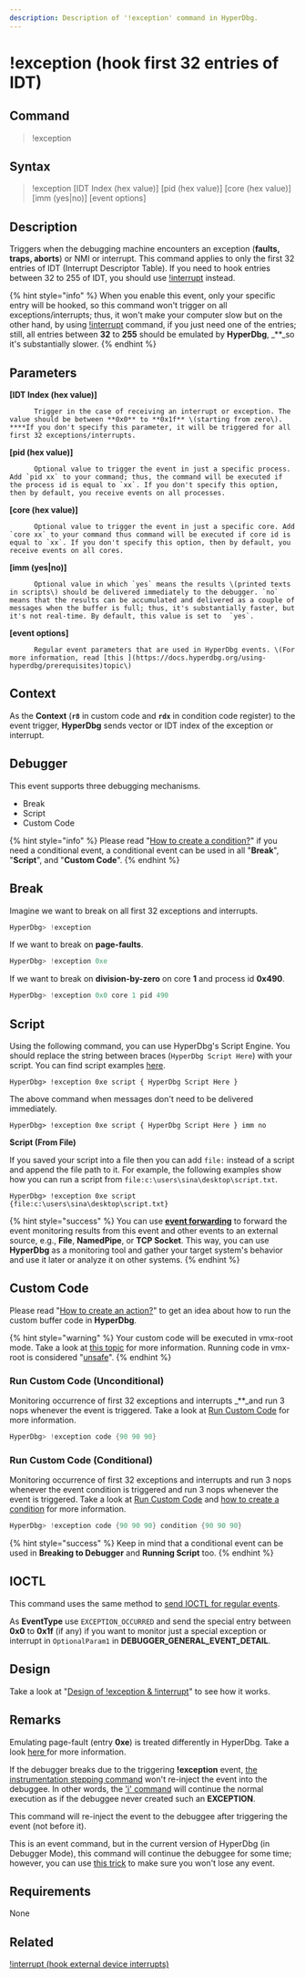 ```yaml
---
description: Description of '!exception' command in HyperDbg.
---
```


# !exception \(hook first 32 entries of IDT\)

## Command

> !exception

## Syntax

> !exception \[IDT Index \(hex value\)\] \[pid \(hex value\)\] \[core \(hex value\)\] \[imm \(yes\|no\)\] \[event options\]

## Description

Triggers when the debugging machine encounters an exception \(**faults, traps, aborts**\) or NMI or interrupt. This command applies to only the first 32 entries of IDT \(Interrupt Descriptor Table\). If you need to hook entries between 32 to 255 of IDT, you should use [!interrupt](https://docs.hyperdbg.org/commands/extension-commands/interrupt) instead.

{% hint style="info" %}
When you enable this event, only your specific entry will be hooked, so this command won't trigger on all exceptions/interrupts; thus, it won't make your computer slow but on the other hand, by using [!interrupt](https://docs.hyperdbg.org/commands/extension-commands/interrupt) command, if you just need one of the entries; still, all entries between **32** to **255** should be emulated by **HyperDbg**, _\*\*_so it's substantially slower.
{% endhint %}

## Parameters

**\[IDT Index \(hex value\)\]**

```text
      Trigger in the case of receiving an interrupt or exception. The value should be between **0x0** to **0x1f** \(starting from zero\). ****If you don't specify this parameter, it will be triggered for all first 32 exceptions/interrupts.
```

**\[pid \(hex value\)\]**

```text
      Optional value to trigger the event in just a specific process. Add `pid xx` to your command; thus, the command will be executed if the process id is equal to `xx`. If you don't specify this option, then by default, you receive events on all processes.
```

**\[core \(hex value\)\]**

```text
      Optional value to trigger the event in just a specific core. Add `core xx` to your command thus command will be executed if core id is equal to `xx`. If you don't specify this option, then by default, you receive events on all cores.
```

**\[imm \(yes\|no\)\]**

```text
      Optional value in which `yes` means the results \(printed texts in scripts\) should be delivered immediately to the debugger. `no` means that the results can be accumulated and delivered as a couple of messages when the buffer is full; thus, it's substantially faster, but it's not real-time. By default, this value is set to  `yes`.
```

**\[event options\]**

```text
      Regular event parameters that are used in HyperDbg events. \(For more information, read [this ](https://docs.hyperdbg.org/using-hyperdbg/prerequisites)topic\)
```

## Context

As the **Context** \(**`r8`** in custom code and **`rdx`** in condition code register\) to the event trigger, **HyperDbg** sends vector or IDT index of the exception or interrupt.

## Debugger

This event supports three debugging mechanisms.

* Break
* Script
* Custom Code

{% hint style="info" %}
Please read "[How to create a condition?](https://docs.hyperdbg.org/using-hyperdbg/prerequisites/how-to-create-a-condition)" if you need a conditional event, a conditional event can be used in all "**Break**", "**Script**", and "**Custom Code**".
{% endhint %}

## Break

Imagine we want to break on all first 32 exceptions and interrupts.

```c
HyperDbg> !exception
```

If we want to break on **page-faults**.

```c
HyperDbg> !exception 0xe
```

If we want to break on **division-by-zero** on core **1** and process id **0x490**.

```c
HyperDbg> !exception 0x0 core 1 pid 490
```

## Script

Using the following command, you can use HyperDbg's Script Engine. You should replace the string between braces \(`HyperDbg Script Here`\) with your script. You can find script examples [here](https://docs.hyperdbg.org/commands/scripting-language/examples).

```text
HyperDbg> !exception 0xe script { HyperDbg Script Here }
```

The above command when messages don't need to be delivered immediately.

```text
HyperDbg> !exception 0xe script { HyperDbg Script Here } imm no
```

**Script \(From File\)**

If you saved your script into a file then you can add `file:` instead of a script and append the file path to it. For example, the following examples show how you can run a script from `file:c:\users\sina\desktop\script.txt`.

```text
HyperDbg> !exception 0xe script {file:c:\users\sina\desktop\script.txt}
```

{% hint style="success" %}
You can use [**event forwarding**](https://docs.hyperdbg.org/tips-and-tricks/misc/event-forwarding) to forward the event monitoring results from this event and other events to an external source, e.g., **File**, **NamedPipe**, or **TCP Socket**. This way, you can use **HyperDbg** as a monitoring tool and gather your target system's behavior and use it later or analyze it on other systems.
{% endhint %}

## Custom Code

Please read "[How to create an action?](https://docs.hyperdbg.org/using-hyperdbg/prerequisites/how-to-create-an-action)" to get an idea about how to run the custom buffer code in **HyperDbg**.

{% hint style="warning" %}
Your custom code will be executed in vmx-root mode. Take a look at [this topic](https://docs.hyperdbg.org/tips-and-tricks/considerations/vmx-root-mode-vs-vmx-non-root-mode) for more information. Running code in vmx-root is considered "[unsafe](https://docs.hyperdbg.org/tips-and-tricks/considerations/the-unsafe-behavior)".
{% endhint %}

### Run Custom Code \(Unconditional\)

Monitoring occurrence of first 32 exceptions and interrupts _\*\*_and run 3 nops whenever the event is triggered. Take a look at [Run Custom Code](https://docs.hyperdbg.org/using-hyperdbg/prerequisites/how-to-create-an-action#run-custom-codes) for more information.

```c
HyperDbg> !exception code {90 90 90}
```

### Run Custom Code \(Conditional\)

Monitoring occurrence of first 32 exceptions and interrupts and run 3 nops whenever the event condition is triggered and run 3 nops whenever the event is triggered. Take a look at [Run Custom Code](https://docs.hyperdbg.org/using-hyperdbg/prerequisites/how-to-create-an-action#run-custom-codes) and [how to create a condition](https://docs.hyperdbg.org/using-hyperdbg/prerequisites/how-to-create-a-condition) for more information.

```c
HyperDbg> !exception code {90 90 90} condition {90 90 90}
```

{% hint style="success" %}
Keep in mind that a conditional event can be used in **Breaking to Debugger** and **Running Script** too.
{% endhint %}

## IOCTL

This command uses the same method to [send IOCTL for regular events](https://docs.hyperdbg.org/design/debugger-internals/ioctl-requests-for-events).

As **EventType** use `EXCEPTION_OCCURRED` and send the special entry between **0x0** to **0x1f** \(if any\) if you want to monitor just a special exception or interrupt in `OptionalParam1` in **DEBUGGER\_GENERAL\_EVENT\_DETAIL**.

## Design

Take a look at "[Design of !exception & !interrupt](https://docs.hyperdbg.org/design/features/vmm-module/design-of-exception-and-interrupt)" to see how it works.

## **Remarks**

Emulating page-fault \(entry **0xe**\) is treated differently in HyperDbg. Take a look [here ](https://docs.hyperdbg.org/design/features/design-of-exception-and-interrupt)for more information.

If the debugger breaks due to the triggering **!exception** event, [the instrumentation stepping command](https://docs.hyperdbg.org/commands/debugging-commands/i) won't re-inject the event into the debuggee. In other words, the ['i' command](https://docs.hyperdbg.org/commands/debugging-commands/i) will continue the normal execution as if the debuggee never created such an **EXCEPTION**.

This command will re-inject the event to the debuggee after triggering the event \(not before it\).

This is an event command, but in the current version of HyperDbg \(in Debugger Mode\), this command will continue the debuggee for some time; however, you can use [this trick](https://docs.hyperdbg.org/tips-and-tricks/misc/enable-and-disable-events-in-debugger-mode) to make sure you won't lose any event.

## Requirements

None

## Related

[!interrupt \(hook external device interrupts\)](https://docs.hyperdbg.org/commands/extension-commands/interrupt)

